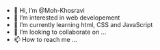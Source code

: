 - 👋 Hi, I’m @Moh-Khosravi
- 👀 I’m interested in web developement
- 🌱 I’m currently learning html, CSS and JavaScript
- 💞️ I’m looking to collaborate on ...
- 📫 How to reach me ...

<!---
Moh-Khosravi/Moh-Khosravi is a ✨ special ✨ repository because its `README.md` (this file) appears on your GitHub profile.
You can click the Preview link to take a look at your changes.
--->
